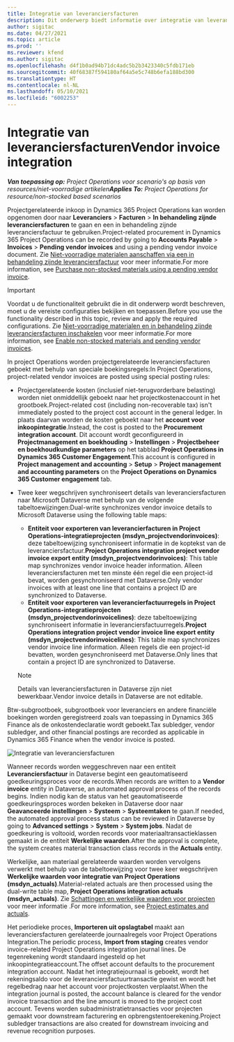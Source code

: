 ```yaml
---
title: Integratie van leveranciersfacturen
description: Dit onderwerp biedt informatie over integratie van leveranciersfacturen in Project Operations.
author: sigitac
ms.date: 04/27/2021
ms.topic: article
ms.prod: ''
ms.reviewer: kfend
ms.author: sigitac
ms.openlocfilehash: d4f1b0ad94b71dc4adc5b2b3423340c5fdb171eb
ms.sourcegitcommit: 40f68387f594180af64a5e5c748b6efa188bd300
ms.translationtype: HT
ms.contentlocale: nl-NL
ms.lasthandoff: 05/10/2021
ms.locfileid: "6002253"
---
```

# <a name="vendor-invoice-integration"></a><span data-ttu-id="b8b75-103">Integratie van leveranciersfacturen</span><span class="sxs-lookup"><span data-stu-id="b8b75-103">Vendor invoice integration</span></span>

<span data-ttu-id="b8b75-104">_**Van toepassing op:** Project Operations voor scenario's op basis van resources/niet-voorradige artikelen_</span><span class="sxs-lookup"><span data-stu-id="b8b75-104">_**Applies To:** Project Operations for resource/non-stocked based scenarios_</span></span>

<span data-ttu-id="b8b75-105">Projectgerelateerde inkoop in Dynamics 365 Project Operations kan worden opgenomen door naar **Leveranciers** > **Facturen** > **In behandeling zijnde leveranciersfacturen** te gaan en een in behandeling zijnde leveranciersfactuur te gebruiken.</span><span class="sxs-lookup"><span data-stu-id="b8b75-105">Project-related procurement in Dynamics 365 Project Operations can be recorded by going to **Accounts Payable** > **Invoices** > **Pending vendor invoices** and using a pending vendor invoice document.</span></span> <span data-ttu-id="b8b75-106">Zie [Niet-voorradige materialen aanschaffen via een in behandeling zijnde leveranciersfactuur](../procurement/pending-vendor-invoices.md) voor meer informatie.</span><span class="sxs-lookup"><span data-stu-id="b8b75-106">For more information, see [Purchase non-stocked materials using a pending vendor invoice](../procurement/pending-vendor-invoices.md).</span></span>

> [!IMPORTANT]
> <span data-ttu-id="b8b75-107">Voordat u de functionaliteit gebruikt die in dit onderwerp wordt beschreven, moet u de vereiste configuraties bekijken en toepassen.</span><span class="sxs-lookup"><span data-stu-id="b8b75-107">Before you use the functionality described in this topic, review and apply the required configurations.</span></span> <span data-ttu-id="b8b75-108">Zie [Niet-voorradige materialen en in behandeling zijnde leveranciersfacturen inschakelen](../procurement/configure-materials-nonstocked.md) voor meer informatie.</span><span class="sxs-lookup"><span data-stu-id="b8b75-108">For more information, see [Enable non-stocked materials and pending vendor invoices](../procurement/configure-materials-nonstocked.md).</span></span>

<span data-ttu-id="b8b75-109">In project Operations worden projectgerelateerde leveranciersfacturen geboekt met behulp van speciale boekingsregels:</span><span class="sxs-lookup"><span data-stu-id="b8b75-109">In Project Operations, project-related vendor invoices are posted using special posting rules:</span></span>

- <span data-ttu-id="b8b75-110">Projectgerelateerde kosten (inclusief niet-terugvorderbare belasting) worden niet onmiddellijk geboekt naar het projectkostenaccount in het grootboek.</span><span class="sxs-lookup"><span data-stu-id="b8b75-110">Project-related cost (including non-recoverable tax) isn't immediately posted to the project cost account in the general ledger.</span></span> <span data-ttu-id="b8b75-111">In plaats daarvan worden de kosten geboekt naar het **account voor inkoopintegratie**.</span><span class="sxs-lookup"><span data-stu-id="b8b75-111">Instead, the cost is posted to the **Procurement integration account**.</span></span> <span data-ttu-id="b8b75-112">Dit account wordt geconfigureerd in **Projectmanagement en boekhouding** > **Instellingen** > **Projectbeheer en boekhoudkundige parameters** op het tabblad **Project Operations in Dynamics 365 Customer Engagement**.</span><span class="sxs-lookup"><span data-stu-id="b8b75-112">This account is configured in **Project management and accounting** > **Setup** > **Project management and accounting parameters** on the **Project Operations on Dynamics 365 Customer engagement** tab.</span></span>
- <span data-ttu-id="b8b75-113">Twee keer wegschrijven synchroniseert details van leveranciersfacturen naar Microsoft Dataverse met behulp van de volgende tabeltoewijzingen:</span><span class="sxs-lookup"><span data-stu-id="b8b75-113">Dual-write synchronizes vendor invoice details to Microsoft Dataverse using the following table maps:</span></span>

     - <span data-ttu-id="b8b75-114">**Entiteit voor exporteren van leverancierfacturen in Project Operations-integratieprojecten (msdyn_projectvendorinvoices)**: deze tabeltoewijzing synchroniseert informatie in de koptekst van de leveranciersfactuur.</span><span class="sxs-lookup"><span data-stu-id="b8b75-114">**Project Operations integration project vendor invoice export entity (msdyn_projectvendorinvoices)**: This table map synchronizes vendor invoice header information.</span></span> <span data-ttu-id="b8b75-115">Alleen leveranciersfacturen met ten minste één regel die een project-id bevat, worden gesynchroniseerd met Dataverse.</span><span class="sxs-lookup"><span data-stu-id="b8b75-115">Only vendor invoices with at least one line that contains a project ID are synchronized to Dataverse.</span></span>
     - <span data-ttu-id="b8b75-116">**Entiteit voor exporteren van leverancierfactuurregels in Project Operations-integratieprojecten (msdyn_projectvendorinvoicelines)**: deze tabeltoewijzing synchroniseert informatie in leveranciersfactuurregels.</span><span class="sxs-lookup"><span data-stu-id="b8b75-116">**Project Operations integration project vendor invoice line export entity (msdyn_projectvendorinvoicelines)**: This table map synchronizes vendor invoice line information.</span></span> <span data-ttu-id="b8b75-117">Alleen regels die een project-id bevatten, worden gesynchroniseerd met Dataverse.</span><span class="sxs-lookup"><span data-stu-id="b8b75-117">Only lines that contain a project ID are synchronized to Dataverse.</span></span>

     > [!NOTE]
     > <span data-ttu-id="b8b75-118">Details van leveranciersfacturen in Dataverse zijn niet bewerkbaar.</span><span class="sxs-lookup"><span data-stu-id="b8b75-118">Vendor invoice details in Dataverse are not editable.</span></span>

<span data-ttu-id="b8b75-119">Btw-subgrootboek, subgrootboek voor leveranciers en andere financiële boekingen worden geregistreerd zoals van toepassing in Dynamics 365 Finance als de onkostendeclaratie wordt geboekt.</span><span class="sxs-lookup"><span data-stu-id="b8b75-119">Tax subledger, vendor subledger, and other financial postings are recorded as applicable in Dynamics 365 Finance when the vendor invoice is posted.</span></span>

![Integratie van leveranciersfacturen](media/DW7VendorInvoice.png)

<span data-ttu-id="b8b75-121">Wanneer records worden weggeschreven naar een entiteit **Leveranciersfactuur** in Dataverse begint een geautomatiseerd goedkeuringsproces voor de records.</span><span class="sxs-lookup"><span data-stu-id="b8b75-121">When records are written to a **Vendor invoice** entity in Dataverse, an automated approval process of the records begins.</span></span> <span data-ttu-id="b8b75-122">Indien nodig kan de status van het geautomatiseerde goedkeuringsproces worden bekeken in Dataverse door naar **Geavanceerde instellingen** > **Systeem** > **Systeemtaken** te gaan.</span><span class="sxs-lookup"><span data-stu-id="b8b75-122">If needed, the automated approval process status can be reviewed in Dataverse by going to **Advanced settings** > **System** > **System jobs**.</span></span> <span data-ttu-id="b8b75-123">Nadat de goedkeuring is voltooid, worden records voor materiaaltransactieklassen gemaakt in de entiteit **Werkelijke waarden**.</span><span class="sxs-lookup"><span data-stu-id="b8b75-123">After the approval is complete, the system creates material transaction class records in the **Actuals** entity.</span></span>

<span data-ttu-id="b8b75-124">Werkelijke, aan materiaal gerelateerde waarden worden vervolgens verwerkt met behulp van de tabeltoewijzing voor twee keer wegschrijven **Werkelijke waarden voor integratie van Project Operations (msdyn_actuals)**.</span><span class="sxs-lookup"><span data-stu-id="b8b75-124">Material-related actuals are then processed using the dual-write table map, **Project Operations integration actuals (msdyn_actuals)**.</span></span> <span data-ttu-id="b8b75-125">Zie [Schattingen en werkelijke waarden voor projecten](resource-dual-write-estimates-actuals.md) voor meer informatie .</span><span class="sxs-lookup"><span data-stu-id="b8b75-125">For more information, see [Project estimates and actuals](resource-dual-write-estimates-actuals.md).</span></span>

<span data-ttu-id="b8b75-126">Het periodieke proces, **Importeren uit opslagtabel** maakt aan leveranciersfacturen gerelateerde journaalregels voor Project Operations Integration.</span><span class="sxs-lookup"><span data-stu-id="b8b75-126">The periodic process, **Import from staging** creates vendor invoice-related Project Operations integration journal lines.</span></span> <span data-ttu-id="b8b75-127">De tegenrekening wordt standaard ingesteld op het inkoopintegratieaccount.</span><span class="sxs-lookup"><span data-stu-id="b8b75-127">The offset account defaults to the procurement integration account.</span></span> <span data-ttu-id="b8b75-128">Nadat het integratiejournaal is geboekt, wordt het rekeningsaldo voor de leveranciersfactuurtransactie gewist en wordt het regelbedrag naar het account voor projectkosten verplaatst.</span><span class="sxs-lookup"><span data-stu-id="b8b75-128">When the integration journal is posted, the account balance is cleared for the vendor invoice transaction and the line amount is moved to the project cost account.</span></span> <span data-ttu-id="b8b75-129">Tevens worden subadministratietransacties voor projecten gemaakt voor downstream facturering en opbrengstentoerekening.</span><span class="sxs-lookup"><span data-stu-id="b8b75-129">Project subledger transactions are also created for downstream invoicing and revenue recognition purposes.</span></span>
